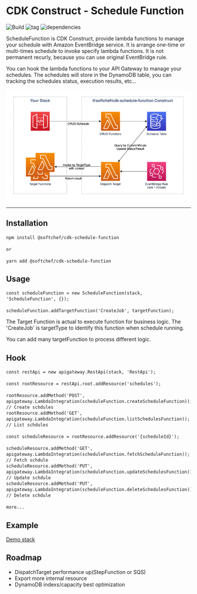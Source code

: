 # CDK Construct - Schedule Function

![Build](https://github.com/SoftChef/cdk-schedule-function/actions/workflows/build.yml/badge.svg)
![tag](https://img.shields.io/github/v/tag/softchef/cdk-schedule-function)
![dependencies](https://david-dm.org/softchef/cdk-schedule-function.svg)

ScheduleFunction is CDK Construct, provide lambda functions to manage your schedule with Amazon EventBridge service. It is arrange one-time or multi-times schedule to invoke specify lambda functions. It is not permanent recurly, because you can use original EventBridge rule.

You can hook the lambda functions to your API Gateway to manage your schedules. The schedules will store in the DynamoDB table, you can tracking the schedules status, execution results, etc...

![Architecture](https://github.com/SoftChef/cdk-schedule-function/blob/2cd36dd3baf8eee4ee706eed481149d8395d15ca/docs/schedule-function-architecture.png)

---

## Installation

```
npm install @softchef/cdk-schedule-function

or

yarn add @softchef/cdk-schedule-function
```

## Usage

```
const scheduleFunction = new ScheduleFunction(stack, 'ScheduleFunction', {});

scheduleFunction.addTargetFunction('CreateJob', targetFunction);

```

The Target Function is actual to execute function for business logic. The 'CreateJob' is targetType to identify this function when schedule running.

You can add many targetFunction to process different logic.


## Hook

```
const restApi = new apigateway.RestApi(stack, 'RestApi');

const rootResource = restApi.root.addResource('schedules');

rootResource.addMethod('POST', apigateway.LambdaIntegration(scheduleFunction.createScheduleFunction));  // Create schdules
rootResource.addMethod('GET', apigateway.LambdaIntegration(scheduleFunction.listSchedulesFunction));  // List schdules

const scheduleResource = rootResource.addResource('{scheduleId}');

scheduleResource.addMethod('GET', apigateway.LambdaIntegration(scheduleFunction.fetchScheduleFunction));  // Fetch schdule
scheduleResource.addMethod('PUT', apigateway.LambdaIntegration(scheduleFunction.updateSchedulesFunction));  // Update schdule
scheduleResource.addMethod('PUT', apigateway.LambdaIntegration(scheduleFunction.deleteSchedulesFunction));  // Delete schdule

more...
```

## Example

[Demo stack](./src/demo)

## Roadmap

- DispatchTarget performance up(StepFunction or SQS)
- Export more internal resource
- DynamoDB indexs/capacity best optimization
